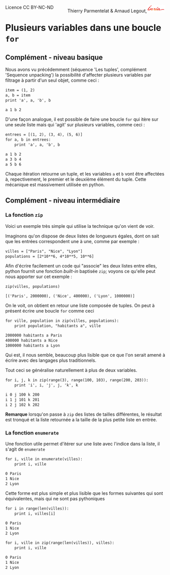 
<span style="float:left;">Licence CC BY-NC-ND</span><span style="float:right;">Thierry Parmentelat &amp; Arnaud Legout,<img src="media/inria-25.png" style="display:inline"></span><br/>

# Plusieurs variables dans une boucle `for`

## Complément - niveau basique

Nous avons vu précédemment (séquence 'Les tuples', complément 'Sequence unpacking') la possibilité d'affecter plusieurs variables par filtrage à partir d'un seul objet, comme ceci&nbsp;:


```
item = (1, 2)
a, b = item
print 'a', a, 'b', b
```

    a 1 b 2


D'une façon analogue, il est possible de faire une boucle `for` qui itère sur une seule liste mais qui 'agit' sur plusieurs variables, comme ceci&nbsp;:


```
entrees = [(1, 2), (3, 4), (5, 6)]
for a, b in entrees:
    print 'a', a, 'b', b
```

    a 1 b 2
    a 3 b 4
    a 5 b 6


Chaque itération retourne un tuple, et les variables `a` et `b` vont être affectées à, repectivement, le premier et le deuxième élément du tuple. Cette mécanique est massivement utilisée en python. 

## Complément - niveau intermédiaire

### La fonction `zip`

Voici un exemple très simple qui utilise la technique qu'on vient de voir.

Imaginons qu'on dispose de deux listes de longueurs égales, dont on sait que les entrées correspondent une à une, comme par exemple&nbsp;:


```
villes = ["Paris", "Nice", "Lyon"]
populations = [2*10**6, 4*10**5, 10**6]
```

Afin d'écrire facilement un code qui "associe" les deux listes entre elles, python fournit une fonction *built-in* baptisée `zip`; voyons ce qu'elle peut nous apporter sur cet exemple&nbsp;:


```
zip(villes, populations)
```




    [('Paris', 2000000), ('Nice', 400000), ('Lyon', 1000000)]



On le voit, on obtient en retour une liste composée de tuples. On peut à présent écrire une boucle `for` comme ceci


```
for ville, population in zip(villes, populations):
    print population, "habitants a", ville
```

    2000000 habitants a Paris
    400000 habitants a Nice
    1000000 habitants a Lyon


Qui est, il nous semble, beaucoup plus lisible que ce que l'on serait amené à écrire avec des langages plus traditionnels. 

Tout ceci se généralise naturellement à plus de deux variables.


```
for i, j, k in zip(range(3), range(100, 103), range(200, 203)):
    print 'i', i, 'j', j, 'k', k
```

    i 0 j 100 k 200
    i 1 j 101 k 201
    i 2 j 102 k 202


**Remarque** lorsqu'on passe à `zip` des listes de tailles différentes, le résultat est tronqué et la liste retournée a la taille de la plus petite liste en entrée.

### La fonction `enumerate`

Une fonction utile permet d'itérer sur une liste avec l'indice dans la liste, il s'agit de `enumerate`


```
for i, ville in enumerate(villes):
    print i, ville
```

    0 Paris
    1 Nice
    2 Lyon


Cette forme est plus simple et plus lisible que les formes suivantes qui sont équivalentes, mais qui ne sont pas pythoniques


```
for i in range(len(villes)):
    print i, villes[i]
```

    0 Paris
    1 Nice
    2 Lyon



```
for i, ville in zip(range(len(villes)), villes):
    print i, ville
```

    0 Paris
    1 Nice
    2 Lyon

